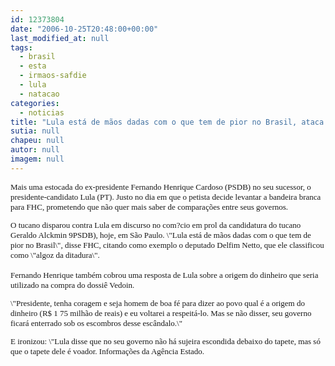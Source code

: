 ```yaml
---
id: 12373804
date: "2006-10-25T20:48:00+00:00"
last_modified_at: null
tags:
  - brasil
  - esta
  - irmaos-safdie
  - lula
  - natacao
categories:
  - noticias
title: "Lula está de mãos dadas com o que tem de pior no Brasil, ataca FHC"
sutia: null
chapeu: null
autor: null
imagem: null
---
```

<p><FONT size=2></p>
<p><P><FONT face=Verdana>Mais uma estocada do ex-presidente Fernando Henrique Cardoso (PSDB) no seu sucessor, o presidente-candidato Lula (PT). Justo no dia em que o petista decide levantar a bandeira branca para FHC, prometendo que não quer mais saber de comparações entre seus governos.</FONT></P></p>
<p><P><FONT face=Verdana>O tucano disparou contra Lula em discurso no com?cio em prol da candidatura do tucano Geraldo Alckmin 9PSDB), hoje, em São Paulo. \"Lula está de mãos dadas com o que tem de pior no Brasil\", disse FHC, citando como exemplo o deputado Delfim Netto, que ele classificou como \"algoz da ditadura\".<BR><BR>Fernando Henrique também cobrou uma resposta de Lula sobre a origem do dinheiro que seria utilizado na compra do dossiê Vedoin. </FONT></P></p>
<p><P><FONT face=Verdana>\"Presidente, tenha coragem e seja homem de boa fé para dizer ao povo qual é a origem do dinheiro (R$ 1 75 milhão de reais) e eu voltarei a respeitá-lo. Mas se não disser, seu governo ficará enterrado sob os escombros desse escândalo.\" </FONT></P></p>
<p><P><FONT face=Verdana>E ironizou: \"Lula disse que no seu governo não há sujeira escondida debaixo do tapete, mas só que o tapete dele é voador. Informações da Agência Estado.</FONT> </P></FONT> </p>
